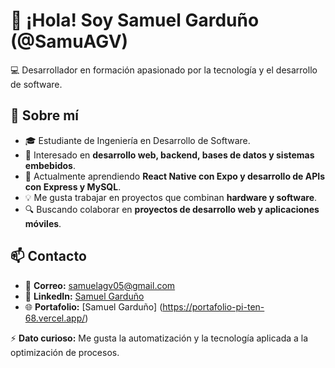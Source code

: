 # 👋 ¡Hola! Soy Samuel Garduño (@SamuAGV)

💻 Desarrollador en formación apasionado por la tecnología y el desarrollo de software.  

## 🚀 Sobre mí  
- 🎓 Estudiante de Ingeniería en Desarrollo de Software.  
- 👀 Interesado en **desarrollo web, backend, bases de datos y sistemas embebidos**.  
- 🌱 Actualmente aprendiendo **React Native con Expo y desarrollo de APIs con Express y MySQL**.  
- 💡 Me gusta trabajar en proyectos que combinan **hardware y software**.  
- 🔍 Buscando colaborar en **proyectos de desarrollo web y aplicaciones móviles**.  

## 📫 Contacto  
- 📧 **Correo:** [samuelagv05@gmail.com](mailto:samuelagv05@gmail.com)  
- 💼 **LinkedIn:** [Samuel Garduño](https://www.linkedin.com/in/samuel-gardu%C3%B1o-?utm_source=share&utm_campaign=share_via&utm_content=profile&utm_medium=android_app)
- 🌐 **Portafolio:** [Samuel Garduño] (https://portafolio-pi-ten-68.vercel.app/)

⚡ **Dato curioso:** Me gusta la automatización y la tecnología aplicada a la optimización de procesos.  
